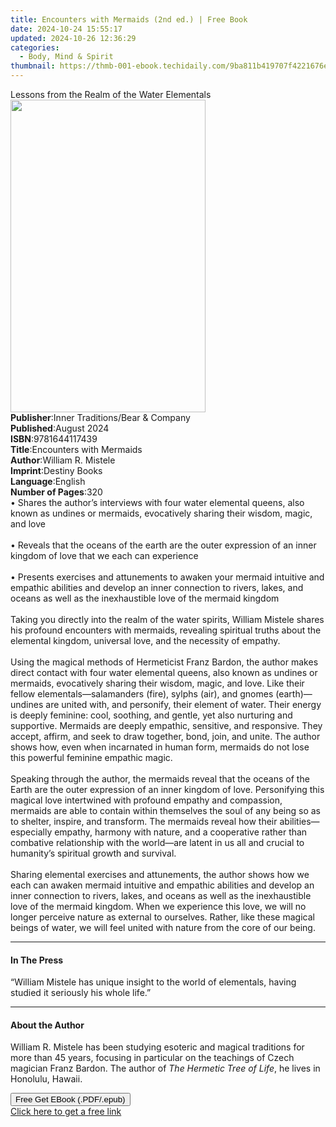```yaml
---
title: Encounters with Mermaids (2nd ed.) | Free Book
date: 2024-10-24 15:55:17
updated: 2024-10-26 12:36:29
categories:
  - Body, Mind & Spirit
thumbnail: https://thmb-001-ebook.techidaily.com/9ba811b419707f4221676e5993f8baf4dbf79af89eafacef613fad7c736b6fcc.jpg
---
```

<main id="book-container">
  <div class="flex flex-col">
    <div class="book-brief flex-1 py-6 px-4 sm:p-6 md:py-10 md:px-8">
      <!-- brief-->
      <div class="book-brief-main">
        Lessons from the Realm of the Water Elementals
      </div>
    </div>
    <div
      class="book-meta-info flex-1 grid gap-4 col-start-1 col-end-3 row-start-1 sm:mb-6 sm:grid-cols-4 lg:gap-6 lg:col-start-2 lg:row-end-6 lg:row-span-6 lg:mb-0"
    >
      <div
        class="book-meta-info-left place-content-center mt-4 p-4 text-sm leading-6 col-start-2 col-span-2 dark:text-slate-400"
      >
        <img
          class="w-full h-500 object-cover rounded-lg sm:h-255 sm:col-span-2 lg:col-span-full"
          src="https://img-001-ebook.techidaily.com/8211c9cfcc3846e8598111a2e04f6457a60807824c760e39d9e29b0efc525fbb.jpg"
          alt=""
          width="312"
          height="500"
        />
      </div>
      <div
        class="book-meta-info-right mt-2 col-start-1 row-start-2 col-span-3 self-center"
      >
        <!-- meta data  -->
        <div class="flex flex-col px-4 md:px-8">
          <div class="flex-1">
            <strong>Publisher</strong>:<span class="px-2"
              >Inner Traditions/Bear &amp; Company</span
            >
          </div>
          <div class="flex-1">
            <strong>Published</strong>:<span class="px-2">August 2024</span>
          </div>
          <div class="flex-1">
            <strong>ISBN</strong>:<span class="px-2">9781644117439</span>
          </div>
          <div class="flex-1">
            <strong>Title</strong>:<span class="px-2"
              >Encounters with Mermaids</span
            >
          </div>
          <div class="flex-1">
            <strong>Author</strong>:<span class="px-2">William R. Mistele</span>
          </div>
          <div class="flex-1">
            <strong>Imprint</strong>:<span class="px-2">Destiny Books</span>
          </div>
          <div class="flex-1">
            <strong>Language</strong>:<span class="px-2">English</span>
          </div>
          <div class="flex-1">
            <strong>Number of Pages</strong>:<span class="px-2">320</span>
          </div>
        </div>
      </div>
    </div>
    <div class="book-description flex-1 py-6 px-4 sm:p-6 md:py-10 md:px-8">
      <div class="book-description-main">
        <div accordion-content="" id="description">
          • Shares the author’s interviews with four water elemental queens,
          also known as undines or mermaids, evocatively sharing their wisdom,
          magic, and love<br /><br />• Reveals that the oceans of the earth are
          the outer expression of an inner kingdom of love that we each can
          experience<br /><br />• Presents exercises and attunements to awaken
          your mermaid intuitive and empathic abilities and develop an inner
          connection to rivers, lakes, and oceans as well as the inexhaustible
          love of the mermaid kingdom<br /><br />Taking you directly into the
          realm of the water spirits, William Mistele shares his profound
          encounters with mermaids, revealing spiritual truths about the
          elemental kingdom, universal love, and the necessity of empathy.<br /><br />Using
          the magical methods of Hermeticist Franz Bardon, the author makes
          direct contact with four water elemental queens, also known as undines
          or mermaids, evocatively sharing their wisdom, magic, and love. Like
          their fellow elementals—salamanders (fire), sylphs (air), and gnomes
          (earth)—undines are united with, and personify, their element of
          water. Their energy is deeply feminine: cool, soothing, and gentle,
          yet also nurturing and supportive. Mermaids are deeply empathic,
          sensitive, and responsive. They accept, affirm, and seek to draw
          together, bond, join, and unite. The author shows how, even when
          incarnated in human form, mermaids do not lose this powerful feminine
          empathic magic.<br /><br />Speaking through the author, the mermaids
          reveal that the oceans of the Earth are the outer expression of an
          inner kingdom of love. Personifying this magical love intertwined with
          profound empathy and compassion, mermaids are able to contain within
          themselves the soul of any being so as to shelter, inspire, and
          transform. The mermaids reveal how their abilities—especially empathy,
          harmony with nature, and a cooperative rather than combative
          relationship with the world—are latent in us all and crucial to
          humanity’s spiritual growth and survival.<br /><br />Sharing elemental
          exercises and attunements, the author shows how we each can awaken
          mermaid intuitive and empathic abilities and develop an inner
          connection to rivers, lakes, and oceans as well as the inexhaustible
          love of the mermaid kingdom. When we experience this love, we will no
          longer perceive nature as external to ourselves. Rather, like these
          magical beings of water, we will feel united with nature from the core
          of our being.
        </div>
        <div class="accordion-fader"></div>
      </div>
    </div>
    <div class="book-excerpts flex-1 py-6 px-4 sm:p-6 md:py-10 md:px-8">
      <!-- excerpts-->
      <div class="book-excerpts-main">
        <hr />
        <h4 class="placeholder placeholder-heading">
          <span>In The Press</span>
        </h4>
        <p>
          “William Mistele has unique insight to the world of elementals, having
          studied it seriously his whole life.”
        </p>
      </div>
    </div>
    <div class="book-about-author flex-1 py-6 px-4 sm:p-6 md:py-10 md:px-8">
      <!-- about author-->
      <div class="book-main-author-main">
        <hr />
        <h4 class="placeholder placeholder-heading">
          <span>About the Author</span>
        </h4>
        <p>
          William R. Mistele has been studying esoteric and magical traditions
          for more than 45 years, focusing in particular on the teachings of
          Czech magician Franz Bardon. The author of
          <i>The Hermetic Tree of Life</i>, he lives in Honolulu, Hawaii.
        </p>
      </div>
    </div>
    <div class="book-free-get flex-1 py-6 px-4 sm:p-6 md:py-10 md:px-8">
      <button
        id="btn-free-get"
        class="bg-blue-500 hover:bg-blue-700 text-white font-bold py-2 px-4 rounded"
      >
        Free Get EBook (.PDF/.epub)
      </button>
      <div id="countdown-display" class="px-2 text-lg mt-2"></div>
      <a
        id="free-link"
        class="hidden bg-blue-500 hover:bg-blue-700 text-white font-bold py-2 px-4 rounded"
        href="https://www.ebooks.com/en-us/book/211141802/encounters-with-mermaids/william-r-mistele/"
        target="_blank"
        >Click here to get a free link</a
      >
    </div>
    <script>
      let countdownTime = 0;
      let countdownInterval = null;
      document
        .getElementById('btn-free-get')
        .addEventListener('click', startCountdown);
      function startCountdown() {
        countdownTime = new Date().getTime() + 60000 * 3;
        countdownInterval = setInterval(updateCountdown, 1000);
        document.getElementById('btn-free-get').disabled = true;
        document
          .getElementById('btn-free-get')
          .classList.add('bg-gray-500', 'cursor-not-allowed');
      }
      function updateCountdown() {
        let currentTime = new Date().getTime();
        let timeLeft = countdownTime - currentTime;
        let secondsLeft = Math.floor(timeLeft / 1000);
        document.getElementById('countdown-display').innerHTML =
          `Remaining time: ${secondsLeft} seconds.`;
        if (secondsLeft <= 0) {
          clearInterval(countdownInterval);
          document.getElementById('btn-free-get').classList.add('hidden');
          document.getElementById('free-link').classList.remove('hidden');
          document.getElementById('countdown-display').innerHTML = '';
        }
      }
    </script>
  </div>
</main>
